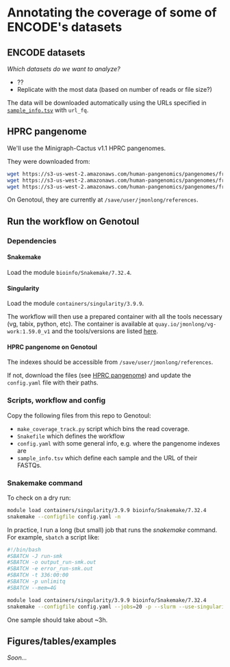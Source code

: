 # Annotating the coverage of some of ENCODE's datasets

## ENCODE datasets

*Which datasets do we want to analyze?*

- ??
- Replicate with the most data (based on number of reads or file size?)

The data will be downloaded automatically using the URLs specified in [`sample_info.tsv`](sample_info.tsv) with `url_fq`.

## HPRC pangenome

We'll use the Minigraph-Cactus v1.1 HPRC pangenomes.

They were downloaded from:

```sh
wget https://s3-us-west-2.amazonaws.com/human-pangenomics/pangenomes/freeze/freeze1/minigraph-cactus/hprc-v1.1-mc-grch38/hprc-v1.1-mc-grch38.gbz
wget https://s3-us-west-2.amazonaws.com/human-pangenomics/pangenomes/freeze/freeze1/minigraph-cactus/hprc-v1.1-mc-grch38/hprc-v1.1-mc-grch38.dist
wget https://s3-us-west-2.amazonaws.com/human-pangenomics/pangenomes/freeze/freeze1/minigraph-cactus/hprc-v1.1-mc-grch38/hprc-v1.1-mc-grch38.min
```

On Genotoul, they are currently at `/save/user/jmonlong/references`.

## Run the workflow on Genotoul

### Dependencies

#### Snakemake

Load the module `bioinfo/Snakemake/7.32.4`.

#### Singularity

Load the module `containers/singularity/3.9.9`.

The workflow will then use a prepared container with all the tools necessary (vg, tabix, python, etc).
The container is available at `quay.io/jmonlong/vg-work:1.59.0_v1` and the tools/versions are listed [here](https://github.com/jmonlong/docker-vg-work/tree/8b2792d934708d950b3077ba0b7aa3d64052dd1c).

#### HPRC pangenome on Genotoul

The indexes should be accessible from `/save/user/jmonlong/references`.

If not, download the files (see [HPRC pangenome](#hprc-pangenome)) and update the `config.yaml` file with their paths.

### Scripts, workflow and config

Copy the following files from this repo to Genotoul:

- `make_coverage_track.py` script which bins the read coverage.
- `Snakefile` which defines the workflow
- `config.yaml` with some general info, e.g. where the pangenome indexes are
- `sample_info.tsv` which define each sample and the URL of their FASTQs.

### Snakemake command

To check on a dry run:

```sh
module load containers/singularity/3.9.9 bioinfo/Snakemake/7.32.4
snakemake --configfile config.yaml -n
```

In practice, I run a long (but small) job that runs the *snakemake* command.
For example, `sbatch` a script like:

```sh
#!/bin/bash
#SBATCH -J run-smk
#SBATCH -o output_run-smk.out
#SBATCH -e error_run-smk.out
#SBATCH -t 336:00:00
#SBATCH -p unlimitq
#SBATCH --mem=4G

module load containers/singularity/3.9.9 bioinfo/Snakemake/7.32.4
snakemake --configfile config.yaml --jobs=20 -p --slurm --use-singularity --rerun-triggers mtime
```

One sample should take about ~3h.

## Figures/tables/examples

*Soon...*
